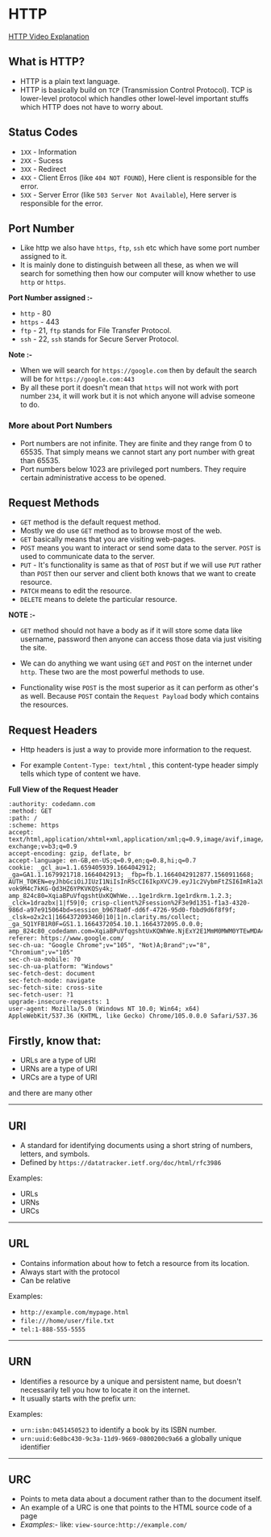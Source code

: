 # HTTP

[HTTP Video Explanation](https://www.youtube.com/watch?v=LZJNj-HHfII&t=59s)

## What is HTTP?
- HTTP is a plain text language.
- HTTP is basically build on `TCP` (Transmission Control Protocol). TCP is lower-level protocol which handles other lowel-level important stuffs which HTTP does not have to worry about.

## Status Codes

* `1XX` - Information
* `2XX` - Sucess
* `3XX` - Redirect
* `4XX` - Client Erros (like `404 NOT FOUND`), Here client is responsible for the error.
* `5XX` - Server Error (like `503 Server Not Available`), Here server is responsible for the error.

## Port Number

- Like http we also have `https`, `ftp`, `ssh` etc which have some port number assigned to it. 
- It is mainly done to distinguish between all these, as when we will search for something then how our computer will know whether to use `http` or `https`.

**Port Number assigned :-**

* `http` - 80 
* `https` - 443
* `ftp` - 21, `ftp` stands for File Transfer Protocol.
* `ssh` - 22, `ssh` stands for Secure Server Protocol.

**Note :-**
* When we will search for `https://google.com` then by default the search will be for `https://google.com:443`
* By all these port it doesn't mean that  `https` will not work with port number `234`, it will work but it is not which anyone will advise someone to do.  

### More about Port Numbers

- Port numbers are not infinite. They are finite and they range from 0 to 65535. That simply means we cannot start any port number with great than 65535.
- Port numbers below 1023 are privileged port numbers. They require certain administrative access to be opened.

## Request Methods

- `GET` method is the default request method.
- Mostly we do use `GET` method as to browse most of the web. 
- `GET` basically means that you are visiting web-pages.
- `POST` means you want to interact or send some data to the server. `POST` is used to communicate data to the server.
- `PUT` - It's functionality is same as that of `POST` but if we will use `PUT` rather than `POST` then our server and client both knows that we want to create resource.
- `PATCH` means to edit the resource.
- `DELETE` means to delete the particular resource.

**NOTE :-** 
* `GET` method should not have a body as if it will store some data like username, password then anyone can access those data via just visiting the site.

* We can do anything we want using `GET` and `POST` on the internet under `http`. These two are the most powerful methods to use.

* Functionality wise `POST` is the most superior as it can perform as other's as well. Because `POST` contain the `Request Payload` body which contains the resources.

## Request Headers

- Http headers is just a way to provide more information to the request.

- For example `Content-Type: text/html` , this content-type header simply tells which type of content we have.

**Full View of the Request Header**

```
:authority: codedamn.com
:method: GET
:path: /
:scheme: https
accept: text/html,application/xhtml+xml,application/xml;q=0.9,image/avif,image/webp,image/apng,*/*;q=0.8,application/signed-exchange;v=b3;q=0.9
accept-encoding: gzip, deflate, br
accept-language: en-GB,en-US;q=0.9,en;q=0.8,hi;q=0.7
cookie: _gcl_au=1.1.659405939.1664042912; _ga=GA1.1.1679921718.1664042913; _fbp=fb.1.1664042912877.1560911668; AUTH_TOKEN=eyJhbGciOiJIUzI1NiIsInR5cCI6IkpXVCJ9.eyJ1c2VybmFtZSI6ImR1a2U3ODYiLCJfaWQiOiI2MTFjYTUyYzQxYzRhMTAwMDhlNDg4M2QiLCJuYW1lIjoiTW9oaXQgTWlzaHJhIiwiaWF0IjoxNjY0MDQzODM1LCJleHAiOjE2NjkyMjc4MzV9.uzly7qoYubm5iW-vok9M4c7kKG-Qd3HZ6YPKVKQSy4k; amp_824c80=XqiaBPuVfqgshtUxKQWhWe...1ge1rdkrm.1ge1rdkrm.1.2.3; _clck=1drazbx|1|f59|0; crisp-client%2Fsession%2F3e9d1351-f1a3-4320-986d-a97e915064bd=session_b9678a0f-dd6f-4726-95d0-fbbd9d6f8f9f; _clsk=o2x2c1|1664372093460|10|1|n.clarity.ms/collect; _ga_5Q1YFB1R0F=GS1.1.1664372054.10.1.1664372095.0.0.0; amp_824c80_codedamn.com=XqiaBPuVfqgshtUxKQWhWe.NjExY2E1MmM0MWM0YTEwMDA4ZTQ4ODNk..1ge24s6mj.1ge24teib.26.e.2k
referer: https://www.google.com/
sec-ch-ua: "Google Chrome";v="105", "Not)A;Brand";v="8", "Chromium";v="105"
sec-ch-ua-mobile: ?0
sec-ch-ua-platform: "Windows"
sec-fetch-dest: document
sec-fetch-mode: navigate
sec-fetch-site: cross-site
sec-fetch-user: ?1
upgrade-insecure-requests: 1
user-agent: Mozilla/5.0 (Windows NT 10.0; Win64; x64) AppleWebKit/537.36 (KHTML, like Gecko) Chrome/105.0.0.0 Safari/537.36
```

## Firstly, know that:
- URLs are a type of URI
- URNs are a type of URI
- URCs are a type of URI

and there are many other

---
## URI 
 - A standard for identifying documents using a short string of numbers, 
letters, and symbols.
 - Defined by `https://datatracker.ietf.org/doc/html/rfc3986`
 
Examples:
  - URLs
  - URNs
  - URCs
--- 
## URL
 - Contains information about how to fetch a resource from its location.
 - Always start with the protocol
 - Can be relative

Examples:
 - `http://example.com/mypage.html`
 - `file:///home/user/file.txt`
 - `tel:1-888-555-5555`
 
--- 
## URN
 - Identifies a resource by a unique and persistent name, but doesn't necessarily tell you how to locate it on the internet. 
 - It usually starts with the prefix urn:

Examples:
 - `urn:isbn:0451450523` to identify a book by its ISBN number.
 - `urn:uuid:6e8bc430-9c3a-11d9-9669-0800200c9a66` a globally unique identifier
 
--- 
## URC
 - Points to meta data about a document rather than to the document itself. 
 - An example of a URC is one that points to the HTML source code of a page
 - *Examples*:- like: `view-source:http://example.com/`
